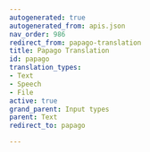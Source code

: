 ```yaml
---
autogenerated: true
autogenerated_from: apis.json
nav_order: 986
redirect_from: papago-translation
title: Papago Translation
id: papago
translation_types:
- Text
- Speech
- File
active: true
grand_parent: Input types
parent: Text
redirect_to: papago

---
```


